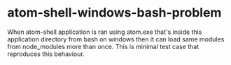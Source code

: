 # atom-shell-windows-bash-problem
When atom-shell application is ran using atom.exe that's inside this application directory from bash on windows then it can load same modules from node_modules more than once. This is minimal test case that reproduces this behaviour.
